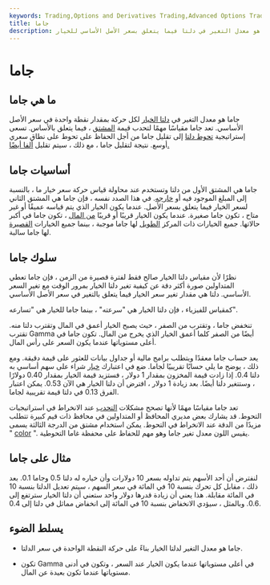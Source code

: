 ```yaml
---
keywords: Trading,Options and Derivatives Trading,Advanced Options Trading Concepts,Options and Derivatives,Advanced Concepts
title: جاما
description: جاما هو معدل التغير في دلتا فيما يتعلق بسعر الأصل الأساسي للخيار.
---
```


# جاما
## ما هي جاما

جاما هو معدل التغير في [دلتا الخيار](/delta) لكل حركة بمقدار نقطة واحدة في سعر الأصل الأساسي. تعد جاما مقياسًا مهمًا لتحدب قيمة [المشتق](/derivative) ، فيما يتعلق بالأساس. تسعى إستراتيجية [تحوط دلتا](/deltahedging) إلى تقليل جاما من أجل الحفاظ على تحوط على نطاق سعري أوسع. نتيجة لتقليل جاما ، مع ذلك ، سيتم تقليل [ألفا أيضًا.](/alpha)

## أساسيات جاما

جاما هي المشتق الأول من دلتا وتستخدم عند محاولة قياس حركة سعر خيار ما ، بالنسبة إلى المبلغ الموجود فيه أو [خارجه](/outofthemoney). في هذا الصدد نفسه ، فإن جاما هي المشتق الثاني لسعر الخيار فيما يتعلق بسعر الأصل. عندما يكون الخيار الذي يتم قياسه عميقًا أو غير متاح ، تكون جاما صغيرة. عندما يكون الخيار قريبًا أو قريبًا [من المال](/atthemoney) ، تكون جاما في أكبر حالاتها. جميع الخيارات ذات المركز [الطويل](/long) لها جاما موجبة ، بينما جميع الخيارات [القصيرة](/short) لها جاما سالبة.

## سلوك جاما

نظرًا لأن مقياس دلتا الخيار صالح فقط لفترة قصيرة من الزمن ، فإن جاما تعطي المتداولين صورة أكثر دقة عن كيفية تغير دلتا الخيار بمرور الوقت مع تغير السعر الأساسي. دلتا هي مقدار تغير سعر الخيار فيما يتعلق بالتغير في سعر الأصل الأساسي.

كمقياس للفيزياء ، فإن دلتا الخيار هي "سرعته" ، بينما جاما للخيار هي "تسارعه".

تنخفض جاما ، وتقترب من الصفر ، حيث يصبح الخيار أعمق في المال وتقترب دلتا منه. تقترب Gamma أيضًا من الصفر كلما أعمق الخيار الذي يخرج من المال. تكون جاما في أعلى مستوياتها عندما يكون السعر على رأس المال.

يعد حساب جاما معقدًا ويتطلب برامج مالية أو جداول بيانات للعثور على قيمة دقيقة. ومع ذلك ، يوضح ما يلي حسابًا تقريبيًا لجاما. ضع في اعتبارك [خيار](/calloption) شراء على سهم أساسي به دلتا 0.4. إذا زادت قيمة المخزون بمقدار 1 دولار ، فستزيد قيمة الخيار بمقدار 0.40 دولارًا ، وستتغير دلتا أيضًا. بعد زيادة 1 دولار ، افترض أن دلتا الخيار هي الآن 0.53. يمكن اعتبار الفرق 0.13 في دلتا قيمة تقريبية لجاما.

تعد جاما مقياسًا مهمًا لأنها تصحح مشكلات [التحدب](/convexity) عند الانخراط في استراتيجيات التحوط. قد يشارك بعض مديري المحافظ أو المتداولين في محافظ ذات قيم كبيرة تتطلب مزيدًا من الدقة عند الانخراط في التحوط. يمكن استخدام مشتق من الدرجة الثالثة يسمى " [color](/color) ". يقيس اللون معدل تغير جاما وهو مهم للحفاظ على محفظة غاما التحوطية.

## مثال على جاما

لنفترض أن أحد الأسهم يتم تداوله بسعر 10 دولارات وأن خياره له دلتا 0.5 وجاما 0.1. بعد ذلك ، مقابل كل تحرك بنسبة 10 في المائة في سعر السهم ، سيتم تعديل الدلتا بنسبة 10 في المائة مقابلة. هذا يعني أن زيادة قدرها دولار واحد ستعني أن دلتا الخيار سترتفع إلى 0.6. وبالمثل ، سيؤدي الانخفاض بنسبة 10 في المائة إلى انخفاض مماثل في دلتا إلى 0.4.

## يسلط الضوء

- جاما هو معدل التغير لدلتا الخيار بناءً على حركة النقطة الواحدة في سعر الدلتا.

- تكون Gamma في أعلى مستوياتها عندما يكون الخيار عند السعر ، وتكون في أدنى مستوياتها عندما تكون بعيدة عن المال.

